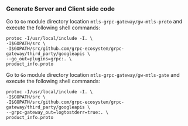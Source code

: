 ### Generate Server and Client side code   
Go to ``Go`` module directory location `mtls-grpc-gateway/gw-mtls-proto` and execute the following shell commands: 

```
protoc -I/usr/local/include -I. \
-I$GOPATH/src \
-I$GOPATH/src/github.com/grpc-ecosystem/grpc-gateway/third_party/googleapis \
--go_out=plugins=grpc:. \
product_info.proto
```

Go to ``Go`` module directory location `mtls-grpc-gateway/gw-mtls-gate` and execute the following shell commands:   

```
protoc -I/usr/local/include -I. \
-I$GOPATH/src \
-I$GOPATH/src/github.com/grpc-ecosystem/grpc-gateway/third_party/googleapis \
--grpc-gateway_out=logtostderr=true:. \
product_info.proto
```